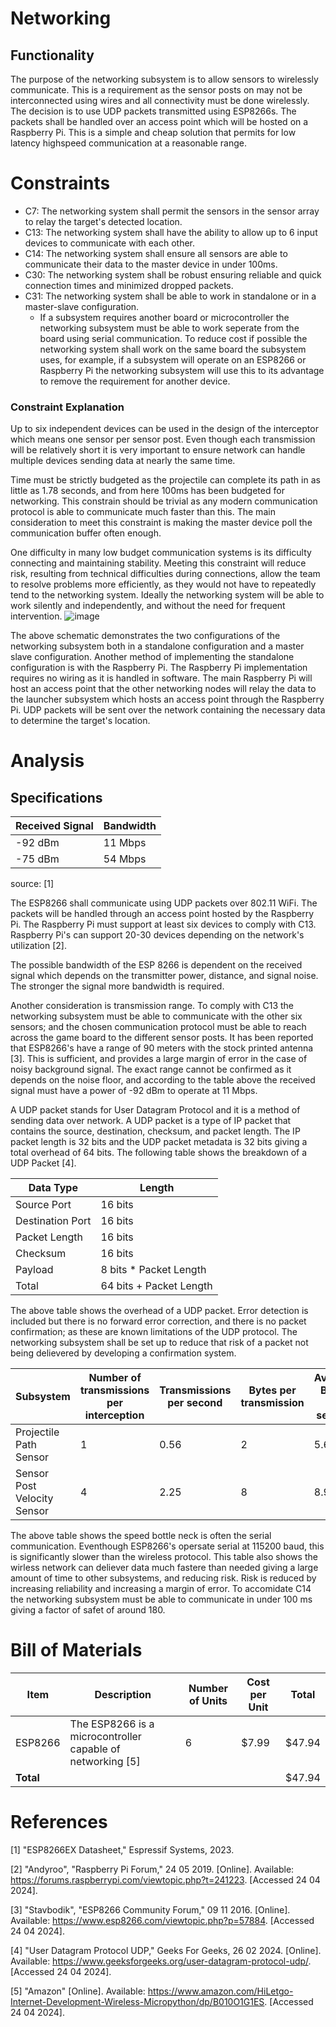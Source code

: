 # Networking

## Functionality
The purpose of the networking subsystem is to allow sensors to wirelessly communicate. This is a requirement as the sensor posts on may not be interconnected using wires and all connectivity must be done wirelessly. The decision is to use UDP packets transmitted using ESP8266s. The packets shall be handled over an access point which will be hosted on a Raspberry Pi. This is a simple and cheap solution that permits for low latency highspeed communication at a reasonable range.

# Constraints
* C7: The networking system shall permit the sensors in the sensor array to relay the target's detected location. 
* C13: The networking system shall have the ability to allow up to 6 input devices to communicate with each other.
* C14: The networking system shall ensure all sensors are able to communicate their data to the master device in under 100ms.
* C30: The networking system shall be robust ensuring reliable and quick connection times and minimized dropped packets. 
* C31: The networking system shall be able to work in standalone or in a master-slave configuration.
   * If a subsystem requires another board or microcontroller the networking subsystem must be able to work seperate from the board using serial communication. To reduce cost if possible the networking system shall work on the same board the subsystem uses, for example, if a subsystem will operate on an ESP8266 or Raspberry Pi the networking subsystem will use this to its advantage to remove the requirement for another device.
### Constraint Explanation
Up to six independent devices can be used in the design of the interceptor which means one sensor per sensor post. Even though each transmission will be relatively short it is very important to ensure network can handle multiple devices sending data at nearly the same time.

Time must be strictly budgeted as the projectile can complete its path in as little as 1.78 seconds, and from here 100ms has been budgeted for networking. This constrain should be trivial as any modern communication protocol is able to communicate much faster than this. The main consideration to meet this constraint is making the master device poll the communication buffer often enough.

One difficulty in many low budget communication systems is its difficulty connecting and maintaining stability. Meeting this constraint will reduce risk, resulting from technical difficulties during connections, allow the team to resolve problems more efficiently, as they would not have to repeatedly tend to the networking system. Ideally the networking system will be able to work silently and independently, and without the need for frequent intervention. 
![image](https://github.com/JTJones73/Capstone2024-Team2/assets/100542084/4bf2f6ab-f234-4ca2-bb89-3e166833ee76)

The above schematic demonstrates the two configurations of the networking subsystem both in a standalone configuration and a master slave configuration. Another method of implementing the standalone configuration is with the Raspberry Pi. The Raspberry Pi implementation requires no wiring as it is handled in software. The main Raspberry Pi will host an access point that the other networking nodes will relay the data to the launcher subsystem which hosts an access point through the Raspberry Pi. UDP packets will be sent over the network containing the necessary data to determine the target's location.

# Analysis
## Specifications
| Received  Signal | Bandwidth |
| --- | --- | 
| -92 dBm | 11 Mbps |
| -75 dBm | 54 Mbps |

source: [1]

The ESP8266 shall communicate using UDP packets over 802.11 WiFi. The packets will be handled through an access point hosted by the Raspberry Pi. The Raspberry Pi must support at least six devices to comply with C13. Raspberry Pi's can support 20-30 devices depending on the network's utilization [2].

The possible bandwidth of the ESP 8266 is dependent on the received signal which depends on the transmitter power, distance, and signal noise. The stronger the signal more bandwidth is required.

Another consideration is transmission range. To comply with C13 the networking subsystem must be able to communicate with the other six sensors; and the chosen communication protocol must be able to reach across the game board to the different sensor posts. It has been reported that ESP8266's have a range of 90 meters with the stock printed antenna [3]. This is sufficient, and provides a large margin of error in the case of noisy background signal. The exact range cannot be confirmed as it depends on the noise floor, and according to the table above the received signal must have a power of -92 dBm to operate at 11 Mbps.


A UDP packet stands for User Datagram Protocol and it is a method of sending data over network. A UDP packet is a type of IP packet that contains the source, destination, checksum, and packet length. The IP packet length is 32 bits and the UDP packet metadata is 32 bits giving a total overhead of 64 bits. The following table shows the breakdown of a UDP Packet [4].

| Data Type | Length |
| --- | --- | 
| Source Port | 16 bits |
| Destination Port | 16 bits |
| Packet Length | 16 bits |
| Checksum | 16 bits | 
| Payload | 8 bits * Packet Length | 
| Total | 64 bits + Packet Length |

The above table shows the overhead of a UDP packet. Error detection is included but there is no forward error correction, and there is no packet confirmation; as these are known limitations of the UDP protocol. The networking subsystem shall be set up to reduce that risk of a packet not being delievered by developing a confirmation system.

| Subsystem | Number of transmissions per interception | Transmissions per second | Bytes per transmission | Average Bytes per second | Serial Delay | Transmission Time | Total Time |
| --- | --- | --- | --- | --- | --- | --- | --- | 
| Projectile Path Sensor | 1 | 0.56 | 2 | 5.62 | 138.9 us | 7.27 us | 146.2 us |
| Sensor Post Velocity Sensor | 4 | 2.25 | 8 | 8.99 | 555.6 us | 0 us | 555.6 us |

The above table shows the speed bottle neck is often the serial communication. Eventhough ESP8266's opersate serial at 115200 baud, this is significantly slower than the wireless protocol. This table also shows the wirless network can deliever data much fastere than needed giving a large amount of time to other subsystems, and reducing risk. Risk is reduced by increasing reliability and increasing a margin of error. To accomidate C14 the networking subsystem must be able to communicate in under 100 ms giving a factor of safet of around 180.

# Bill of Materials
| Item | Description | Number of Units | Cost per Unit | Total |
| --- | --- | --- | --- | ---| 
| ESP8266 | The ESP8266 is a microcontroller capable of networking [5] | 6 | $7.99 | $47.94 |
| **Total** | | | | $47.94 |

# References

[1] 	"ESP8266EX Datasheet," Espressif Systems, 2023.

[2] 	"Andyroo", "Raspberry Pi Forum," 24 05 2019. [Online]. Available: https://forums.raspberrypi.com/viewtopic.php?t=241223. [Accessed 24 04 2024].

[3] 	"Stavbodik", "ESP8266 Community Forum," 09 11 2016. [Online]. Available: https://www.esp8266.com/viewtopic.php?p=57884. [Accessed 24 04 2024].

[4] 	"User Datagram Protocol UDP," Geeks For Geeks, 26 02 2024. [Online]. Available: https://www.geeksforgeeks.org/user-datagram-protocol-udp/. [Accessed 24 04 2024].

[5]   "Amazon" [Online]. Available: https://www.amazon.com/HiLetgo-Internet-Development-Wireless-Micropython/dp/B010O1G1ES. [Accessed 24 04 2024].
